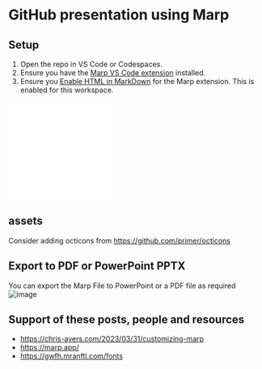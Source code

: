 # GitHub presentation using Marp

## Setup
1. Open the repo in VS Code or Codespaces.
2. Ensure you have the [Marp VS Code extension](https://github.com/marp-team/marp-vscode) installed.
3. Ensure you [Enable HTML in MarkDown](https://github.com/marp-team/marp-vscode/blob/main/README.md#enable-html-in-marp-markdown-%EF%B8%8F) for the Marp extension. This is enabled for this workspace.

![](/assets/github-mark-white.svg)

## assets
Consider adding octicons from https://github.com/primer/octicons

## Export to PDF or PowerPoint PPTX
You can export the Marp File to PowerPoint or a PDF file as required
<img width="559" alt="image" src="https://github.com/gitstua/marp-stu1/assets/25424433/88e76a9a-fb95-4fb7-8f45-706caf525087">

## Support of these posts, people and resources
- https://chris-ayers.com/2023/03/31/customizing-marp
- https://marp.app/
- https://gwfh.mranftl.com/fonts
